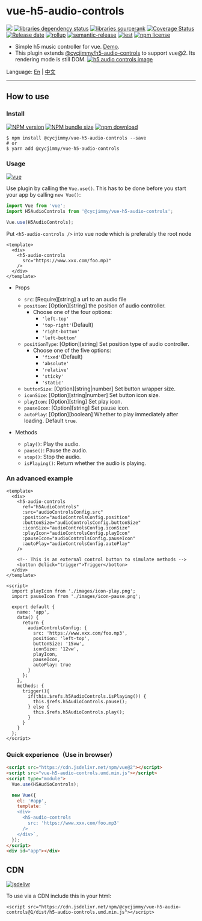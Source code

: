 # vue-h5-audio-controls

![][workflows-badge-image]
[![libraries dependency status][libraries-status-image]][libraries-status-url]
[![libraries sourcerank][libraries-sourcerank-image]][libraries-sourcerank-url]
[![Coverage Status][coverage-image]][coverage-url]
[![Release date][release-date-image]][release-url]
[![rollup][rollup-image]][rollup-url]
[![semantic-release][semantic-image]][semantic-url]
[![jest][jest-image]][jest-url]
[![npm license][license-image]][download-url]

* Simple h5 music controller for vue. [Demo][github-pages-url]. 
* This plugin extends [@cycjimmy/h5-audio-controls][h5-audio-controls-url] to support vue@2. Its rendering mode is still DOM. [![h5 audio controls image][h5-audio-controls-image]][h5-audio-controls-url]

Language: [En][Readme-url-En] | [中文][Readme-url-ZhCN]
***

## How to use
### Install
[![NPM version][npm-image]][npm-url]
[![NPM bundle size][npm-bundle-size-image]][npm-url]
[![npm download][download-image]][download-url]

```shell
$ npm install @cycjimmy/vue-h5-audio-controls --save
# or
$ yarn add @cycjimmy/vue-h5-audio-controls
```

### Usage
[![vue][vue-image]][vue-url]

Use plugin by calling the `Vue.use()`. This has to be done before you start your app by calling `new Vue()`:
```javascript
import Vue from 'vue';
import H5AudioControls from '@cycjimmy/vue-h5-audio-controls';

Vue.use(H5AudioControls);
```

Put `<h5-audio-controls />` into vue node which is preferably the root node
```vue
<template>
  <div>
    <h5-audio-controls 
      src="https://www.xxx.com/foo.mp3"
    />
  </div>
</template>
```

* Props
  * `src`: [Require][string] a url to an audio file
  * `position`: [Option][string] the position of audio controller.
    * Choose one of the four options:
      * `'left-top'`
      * `'top-right'`(Default)
      * `'right-bottom'`
      * `'left-bottom'`
  * `positionType`: [Option][string] Set position type of audio controller.
    * Choose one of the five options:
      * `'fixed'`(Default)
      * `'absolute'`
      * `'relative'`
      * `'sticky'`
      * `'static'`
  * `buttonSize`: [Option][string|number] Set button wrapper size.
  * `iconSize`: [Option][string|number] Set button icon size.
  * `playIcon`: [Option][string] Set play icon.
  * `pauseIcon`: [Option][string] Set pause icon.
  * `autoPlay`: [Option][boolean] Whether to play immediately after loading. Default `true`.

* Methods
  * `play()`: Play the audio.
  * `pause()`: Pause the audio.
  * `stop()`: Stop the audio.
  * `isPlaying()`: Return whether the audio is playing.
  
### An advanced example
```vue
<template>
  <div>
    <h5-audio-controls 
      ref="h5AudioControls"
      :src="audioControlsConfig.src"
      :position="audioControlsConfig.position"
      :buttonSize="audioControlsConfig.buttonSize"
      :iconSize="audioControlsConfig.iconSize"
      :playIcon="audioControlsConfig.playIcon"
      :pauseIcon="audioControlsConfig.pauseIcon"
      :autoPlay="audioControlsConfig.autoPlay"
    />

    <!-- This is an external control button to simulate methods -->
    <botton @click="trigger">Trigger</botton>
  </div>
</template>
  
<script>
  import playIcon from './images/icon-play.png';
  import pauseIcon from './images/icon-pause.png';

  export default {
    name: 'app',
    data() {
      return {
        audioControlsConfig: {
          src: 'https://www.xxx.com/foo.mp3',
          position: 'left-top',
          buttonSize: '15vw',
          iconSize: '12vw',
          playIcon,
          pauseIcon,
          autoPlay: true
        }
      };
    },
    methods: {
      trigger(){
        if(this.$refs.h5AudioControls.isPlaying()) {
          this.$refs.h5AudioControls.pause();
        } else {
          this.$refs.h5AudioControls.play();
        }
      }
    }
  };
</script>
```

### Quick experience（Use in browser）
```html
<script src="https://cdn.jsdelivr.net/npm/vue@2"></script>
<script src="vue-h5-audio-controls.umd.min.js"></script>
<script type="module">
  Vue.use(H5AudioControls);

  new Vue({
    el: '#app',
    template: `
    <div>
      <h5-audio-controls
        src: 'https://www.xxx.com/foo.mp3'
      />
    </div>`,
  });
</script>
<div id="app"></div>
```

## CDN
[![jsdelivr][jsdelivr-image]][jsdelivr-url]

To use via a CDN include this in your html:
```text
<script src="https://cdn.jsdelivr.net/npm/@cycjimmy/vue-h5-audio-controls@1/dist/h5-audio-controls.umd.min.js"></script>
```

<!-- Links: -->
[npm-image]: https://img.shields.io/npm/v/@cycjimmy/vue-h5-audio-controls
[npm-url]: https://npmjs.org/package/@cycjimmy/vue-h5-audio-controls
[npm-bundle-size-image]: https://img.shields.io/bundlephobia/min/@cycjimmy/vue-h5-audio-controls

[download-image]: https://img.shields.io/npm/dt/@cycjimmy/vue-h5-audio-controls
[download-url]: https://npmjs.org/package/@cycjimmy/vue-h5-audio-controls

[jsdelivr-image]: https://img.shields.io/jsdelivr/npm/hy/@cycjimmy/vue-h5-audio-controls
[jsdelivr-url]: https://www.jsdelivr.com/package/npm/@cycjimmy/vue-h5-audio-controls

[workflows-badge-image]: https://github.com/cycjimmy/vue-h5-audio-controls/workflows/Test%20CI/badge.svg

[libraries-status-image]: https://img.shields.io/librariesio/release/npm/@cycjimmy/vue-h5-audio-controls
[libraries-sourcerank-image]: https://img.shields.io/librariesio/sourcerank/npm/@cycjimmy/vue-h5-audio-controls
[libraries-status-url]: https://libraries.io/github/cycjimmy/vue-h5-audio-controls
[libraries-sourcerank-url]: https://libraries.io/npm/@cycjimmy%2Fvue-h5-audio-controls

[coverage-image]: https://img.shields.io/coveralls/github/cycjimmy/vue-h5-audio-controls
[coverage-url]: https://coveralls.io/github/cycjimmy/vue-h5-audio-controls

[release-date-image]: https://img.shields.io/github/release-date/cycjimmy/vue-h5-audio-controls
[release-url]: https://github.com/cycjimmy/vue-h5-audio-controls/releases

[rollup-image]: https://img.shields.io/github/package-json/dependency-version/cycjimmy/vue-h5-audio-controls/dev/rollup
[rollup-url]: https://github.com/rollup/rollup

[vue-image]: https://img.shields.io/github/package-json/dependency-version/cycjimmy/vue-h5-audio-controls/dev/vue
[vue-url]: https://github.com/vuejs/vue

[h5-audio-controls-image]: https://img.shields.io/github/package-json/dependency-version/cycjimmy/vue-h5-audio-controls/@cycjimmy/h5-audio-controls
[h5-audio-controls-url]: https://github.com/cycjimmy/h5-audio-controls

[semantic-image]: https://img.shields.io/badge/%20%20%F0%9F%93%A6%F0%9F%9A%80-semantic--release-e10079.svg
[semantic-url]: https://github.com/semantic-release/semantic-release

[jest-image]: https://img.shields.io/badge/tested_with-jest-99424f.svg
[jest-url]: https://github.com/facebook/jest

[license-image]: https://img.shields.io/npm/l/@cycjimmy/vue-h5-audio-controls

[github-pages-url]: https://cycjimmy.github.io/vue-h5-audio-controls/

[Readme-url-En]: https://github.com/cycjimmy/vue-h5-audio-controls/blob/master/README.md
[Readme-url-ZhCN]: https://github.com/cycjimmy/vue-h5-audio-controls/blob/master/README_zhCN.md
